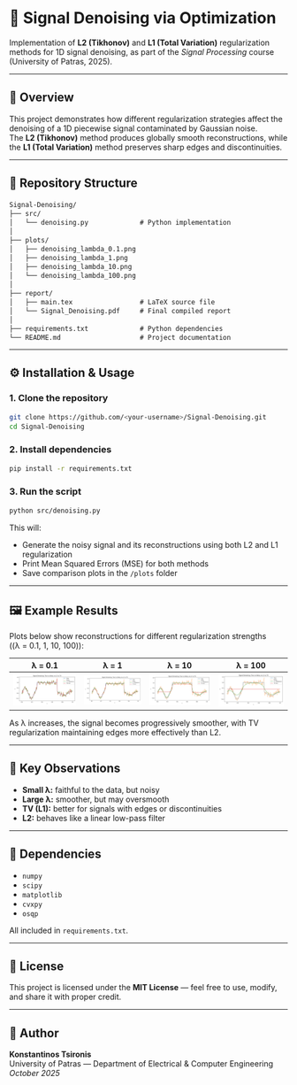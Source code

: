 # 🧠 Signal Denoising via Optimization

Implementation of **L2 (Tikhonov)** and **L1 (Total Variation)** regularization methods for 1D signal denoising, as part of the *Signal Processing* course (University of Patras, 2025).

---

## 📘 Overview

This project demonstrates how different regularization strategies affect the denoising of a 1D piecewise signal contaminated by Gaussian noise.  
The **L2 (Tikhonov)** method produces globally smooth reconstructions, while the **L1 (Total Variation)** method preserves sharp edges and discontinuities.

---

## 📂 Repository Structure

```
Signal-Denoising/
├── src/
│   └── denoising.py             # Python implementation
│
├── plots/
│   ├── denoising_lambda_0.1.png
│   ├── denoising_lambda_1.png
│   ├── denoising_lambda_10.png
│   └── denoising_lambda_100.png
│
├── report/
│   ├── main.tex                 # LaTeX source file
│   └── Signal_Denoising.pdf     # Final compiled report
│
├── requirements.txt             # Python dependencies
└── README.md                    # Project documentation
```

---

## ⚙️ Installation & Usage

### 1. Clone the repository
```bash
git clone https://github.com/<your-username>/Signal-Denoising.git
cd Signal-Denoising
```

### 2. Install dependencies
```bash
pip install -r requirements.txt
```

### 3. Run the script
```bash
python src/denoising.py
```

This will:
- Generate the noisy signal and its reconstructions using both L2 and L1 regularization  
- Print Mean Squared Errors (MSE) for both methods  
- Save comparison plots in the `/plots` folder

---

## 🖼️ Example Results

Plots below show reconstructions for different regularization strengths  
(\(λ = 0.1, 1, 10, 100\)):

| λ = 0.1 | λ = 1 | λ = 10 | λ = 100 |
|:--:|:--:|:--:|:--:|
| ![λ=0.1](plots/denoising_lambda_0.1.png) | ![λ=1](plots/denoising_lambda_1.png) | ![λ=10](plots/denoising_lambda_10.png) | ![λ=100](plots/denoising_lambda_100.png) |

As λ increases, the signal becomes progressively smoother, with TV regularization maintaining edges more effectively than L2.

---

## 🧠 Key Observations

- **Small λ:** faithful to the data, but noisy  
- **Large λ:** smoother, but may oversmooth  
- **TV (L1):** better for signals with edges or discontinuities  
- **L2:** behaves like a linear low-pass filter

---

## 🧰 Dependencies

- `numpy`  
- `scipy`  
- `matplotlib`  
- `cvxpy`  
- `osqp`  

All included in `requirements.txt`.

---

## 📜 License

This project is licensed under the **MIT License** — feel free to use, modify, and share it with proper credit.

---

## 👤 Author

**Konstantinos Tsironis**  
University of Patras — Department of Electrical & Computer Engineering  
*October 2025*
